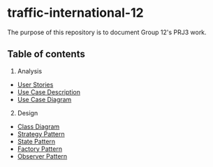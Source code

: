 ﻿# traffic-international-12

The purpose of this repository is to document Group 12's PRJ3 work.

## Table of contents

1. Analysis
  - [User Stories](Analysis/UserStories.md)
  - [Use Case Description](Analysis/UseCaseDescriptions.md)
  - [Use Case Diagram](Analysis/Use_Case_Diagram.svg)
2. Design
  - [Class Diagram](Design/prj3classdiagram.svg)
  - [Strategy Pattern](Design/strategy_pattern_class_diagram.svg)
  - [State Pattern](Design/State%20pattern%20diagram.svg)
  - [Factory Pattern](Design/FactoryPatternPRJ3.svg)
  - [Observer Pattern](Design/observerclassdiagram.svg)
